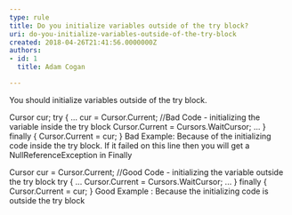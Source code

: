 ```yaml
---
type: rule
title: Do you initialize variables outside of the try block?
uri: do-you-initialize-variables-outside-of-the-try-block
created: 2018-04-26T21:41:56.0000000Z
authors:
- id: 1
  title: Adam Cogan

---
```


You should initialize variables outside of the try block.​
 
Cursor cur;
try
{
...
cur = Cursor.Current; //Bad Code - initializing the variable inside the try block
Cursor.Current = Cursors.WaitCursor;
...
}
finally
{
Cursor.Current = cur;
}
 Bad Example: Because of the initializing code inside the try block. If it failed on this line then you will get a NullReferenceException in Finally

Cursor cur = Cursor.Current; //Good Code - initializing the variable outside the try block
try
{
...
Cursor.Current = Cursors.WaitCursor;
...
}
finally
{
Cursor.Current = cur;
}
Good Example : Because the initializing code is outside the try​​​ block​​
